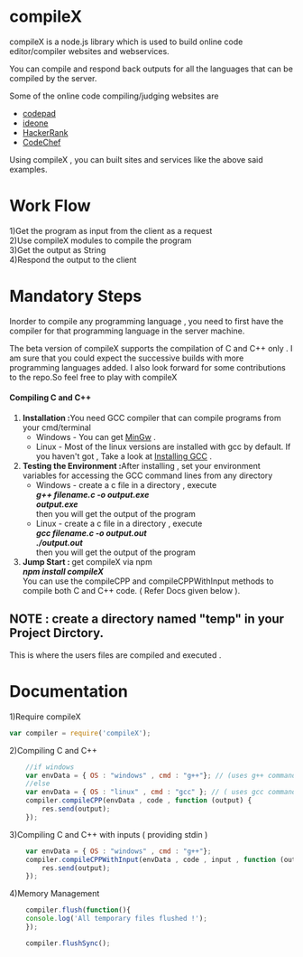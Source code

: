 compileX
========
compileX is a node.js library which is used to build online code editor/compiler websites and webservices.

You can compile and respond back outputs for all the languages that can be compiled by the server.

Some of the online code compiling/judging websites are 
<ul>
<li><a href="www.codepad.org">codepad</a></li>
<li><a href="www.ideone.com">ideone</a></li>
<li><a href="www.hackerrank.com">HackerRank</a></li>
<li><a href="www.codechef.com">CodeChef</a></li>
</ul>
Using compileX , you can built sites and services like the above said examples.



Work Flow
=========
1)Get the program as input from the client as a request<br/>
2)Use compileX modules to compile the program <br/>
3)Get the output as String<br/>
4)Respond the output to the client<br/>

Mandatory Steps 
===============
Inorder to compile any programming language , you need to first have the compiler for that programming language in the server machine.

The beta version of compileX supports the compilation of C and C++ only . I am sure that you could expect the successive builds with more programming languages added. I also look forward for some contributions to the repo.So feel free to play with compileX

<h4>Compiling C and C++</h4>
<ol>
<li><b>Installation :</b>You need GCC compiler that can compile programs from your cmd/terminal
    <ul>
    <li>Windows - You can get <a href="http://www.mingw.org/">MinGw</a> . </li>
    <li>Linux - Most of the linux versions are installed with gcc by default. If you haven't got , Take a look at <a href="http://gcc.gnu.org/wiki/InstallingGCC">Installing GCC</a> . </li>
    </ul>
</li>
<li><b>Testing the Environment :</b>After installing , set your environment variables for accessing the GCC command lines from any directory
    <ul>
    <li>Windows - create a c file in a directory , execute <br/> 
    <i><b>g++ filename.c -o output.exe<br/>
    output.exe</b></i><br/>
    then you will get the output of the program</li>
    <li>Linux - create a c file in a directory , execute <br/>
    <i><b>gcc filename.c -o output.out<br/>
    ./output.out</b></i><br />
    then you will get the output of the program</li>
    </ul>
<li><b>Jump Start : </b> get compileX via npm <br/>
    <i><b>npm install compileX</b></i><br/>
    You can use the compileCPP and compileCPPWithInput methods to compile both C and C++ code. ( Refer Docs given below ).
    </li>
</ol>

<h2>NOTE : create a directory named "temp" in your Project Dirctory. </h2>
This is where the users files are compiled and executed .


Documentation
=============
1)Require compileX 
```javascript
var compiler = require('compileX');
```
2)Compiling C and C++
```javascript
    //if windows  
	var envData = { OS : "windows" , cmd : "g++"}; // (uses g++ command to compile )
	//else
	var envData = { OS : "linux" , cmd : "gcc" }; // ( uses gcc command to compile )
    compiler.compileCPP(envData , code , function (output) {
    	res.send(output);
    });
```
3)Compiling C and C++ with inputs ( providing stdin )
```javascript
	var envData = { OS : "windows" , cmd : "g++"};	   
    compiler.compileCPPWithInput(envData , code , input , function (output) {
    	res.send(output);
    });
```
4)Memory Management 
```javascript
    compiler.flush(function(){
    console.log('All temporary files flushed !'); 
    });
```

```javascript
    compiler.flushSync();
```
